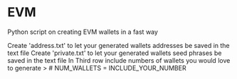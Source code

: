 # EVM
Python script on creating EVM wallets in a fast way 

Create 'address.txt' to let your generated wallets addresses be saved in the text file
Create 'private.txt' to let your generated wallets seed phrases be saved in the text file
In Third row include numbers of wallets you would love to generate > # NUM_WALLETS = INCLUDE_YOUR_NUMBER

